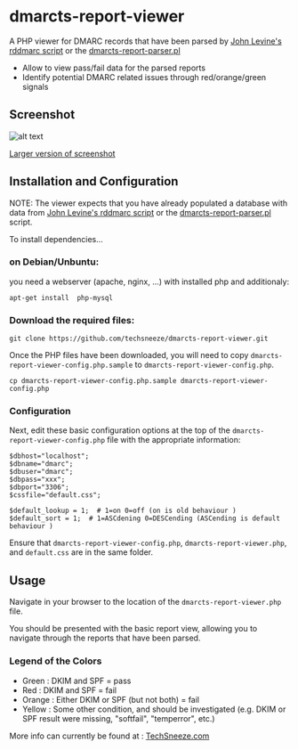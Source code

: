# dmarcts-report-viewer
A PHP viewer for DMARC records that have been parsed by [John Levine's rddmarc script](http://www.taugh.com/rddmarc/) or the [dmarcts-report-parser.pl](https://github.com/techsneeze/dmarcts-report-parser)
* Allow to view pass/fail data for the parsed reports
* Identify potential DMARC related issues through red/orange/green signals

## Screenshot

![alt text](http://www.techsneeze.com/wp-content/uploads/2018/05/dmarcts-viewer-demo-1x600.png "Screenshot 1")

[Larger version of screenshot](http://www.techsneeze.com/wp-content/uploads/2018/05/dmarcts-viewer-demo-1.png)


## Installation and Configuration

NOTE: The viewer expects that you have already populated a database with data from [John Levine's rddmarc script](http://www.taugh.com/rddmarc/) or the [dmarcts-report-parser.pl](https://github.com/techsneeze/dmarcts-report-parser) script.

To install dependencies...

### on Debian/Unbuntu:

you need a webserver (apache, nginx, ...) with installed php and additionaly:

```
apt-get install  php-mysql
```

### Download the required files:
```
git clone https://github.com/techsneeze/dmarcts-report-viewer.git
```

Once the PHP files have been downloaded, you will need to copy `dmarcts-report-viewer-config.php.sample` to `dmarcts-report-viewer-config.php`.

```
cp dmarcts-report-viewer-config.php.sample dmarcts-report-viewer-config.php
```

### Configuration

Next, edit these basic configuration options at the top of the `dmarcts-report-viewer-config.php` file with the appropriate information:

```
$dbhost="localhost";
$dbname="dmarc";
$dbuser="dmarc";
$dbpass="xxx";
$dbport="3306";
$cssfile="default.css";

$default_lookup = 1;  # 1=on 0=off (on is old behaviour )
$default_sort = 1;  # 1=ASCdening 0=DESCending (ASCending is default behaviour )
```

Ensure that `dmarcts-report-viewer-config.php`, `dmarcts-report-viewer.php`, and `default.css` are in the same folder.
## Usage

Navigate in your browser to the location of the `dmarcts-report-viewer.php` file.

You should be presented with the basic report view, allowing you to navigate through the reports that have been parsed.

### Legend of the Colors
* Green : DKIM and SPF = pass
* Red : DKIM and SPF = fail
* Orange : Either DKIM or SPF (but not both) = fail
* Yellow : Some other condition, and should be investigated (e.g. DKIM or SPF result were missing, "softfail", "temperror", etc.)


More info can currently be found at : [TechSneeze.com](http://www.techsneeze.com/dmarc-report/)
